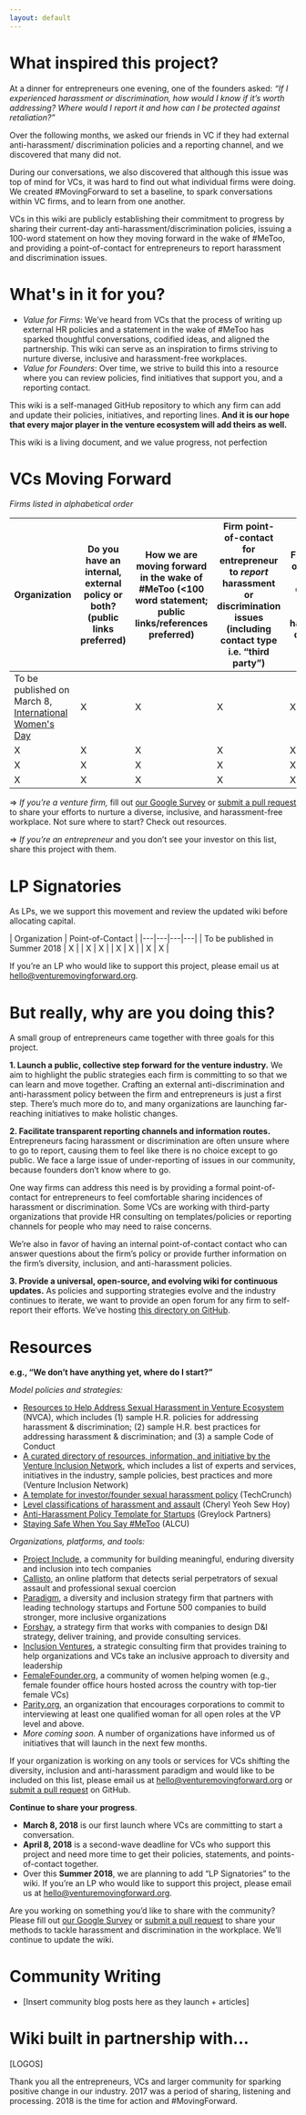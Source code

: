 ```yaml
---
layout: default
---
```



# [](#inspiration) What inspired this project?

At a dinner for entrepreneurs one evening, one of the founders asked: _“If I experienced harassment or discrimination, how would I know if it’s worth addressing? Where would I report it and how can I be protected against retaliation?”_

Over the following months, we asked our friends in VC if they had external anti-harassment/ discrimination policies and a reporting channel, and we discovered that many did not. 

During our conversations, we also discovered that although this issue was top of mind for VCs, it was hard to find out what individual firms were doing. We created #MovingForward to set a baseline, to spark conversations within VC firms, and to learn from one another. 

VCs in this wiki are publicly establishing their commitment to progress by sharing their current-day anti-harassment/discrimination policies, issuing a 100-word statement on how they moving forward in the wake of #MeToo, and providing a point-of-contact for entrepreneurs to report harassment and discrimination issues.

# [](#motivation) What's in it for you?
* _Value for Firms_: We’ve heard from VCs that the process of writing up external HR policies and a statement in the wake of #MeToo has sparked thoughtful conversations, codified ideas, and aligned the partnership. This wiki can serve as an inspiration to firms striving to nurture diverse, inclusive and harassment-free workplaces. 
* _Value for Founders_: Over time, we strive to build this into a resource where you can review policies, find initiatives that support you, and a reporting contact. 

This wiki is a self-managed GitHub repository to which any firm can add and update their policies, initiatives, and reporting lines. **And it is our hope that every major player in the venture ecosystem will add theirs as well.**

This wiki is a living document, and we value progress, not perfection



# [](#vcs-moving-forward)VCs Moving Forward
_Firms listed in alphabetical order_

| Organization | **Do you have an internal, external policy or both?** (public links preferred) | **How we are moving forward** in the wake of #MeToo (<100 word statement; public links/references preferred) | **Firm point-of-contact for entrepreneur to _report_ harassment or discrimination issues** (including contact type i.e. “third party”) | **Firm point-of-contact for diversity, inclusion and harassment questions** |
|---|---|---|---|---|
| To be published on March 8, [International Women's Day](https://www.internationalwomensday.com/) | X | X | X | X |
| X | X | X | X | X |
| X | X | X | X | X |
| X | X | X | X | X |

=> _If you’re a venture firm,_ fill out [our Google Survey](https://goo.gl/forms/Bh5nZZbjiet5CJV23) or [submit a pull request](https://github.com/WeAreMovingForward/wearemovingforward.github.io/compare?expand=1) to share your efforts to nurture a diverse, inclusive, and harassment-free workplace. Not sure where to start? Check out resources. 

=> _If you’re an entrepreneur_ and you don’t see your investor on this list, share this project with them.

# [](#lp-signatories)LP Signatories

As LPs, we we support this movement and review the updated wiki before allocating capital.

| Organization | Point-of-Contact |
|---|---|---|---|
| To be published in Summer 2018 | X | 
| X | X |
| X | X | 
| X | X |

If you’re an LP who would like to support this project, please email us at hello@venturemovingforward.org.

# [](#why-are-we-doing-this)But really, why are you doing this?


A small group of entrepreneurs came together with three goals for this project.

**1. Launch a public, collective step forward for the venture industry.** We aim to highlight the public strategies each firm is committing to so that we can learn and move together.
Crafting an external anti-discrimination and anti-harassment policy between the firm and entrepreneurs is just a first step. There’s much more do to, and many organizations are launching far-reaching initiatives to make holistic changes. 

**2. Facilitate transparent reporting channels and information routes.** Entrepreneurs facing harassment or discrimination are often unsure where to go to report, causing them to feel like there is no choice except to go public. We face a large issue of under-reporting of issues in our community, because founders don’t know where to go.

One way firms can address this need is by providing a formal point-of-contact for entrepreneurs to feel comfortable sharing incidences of harassment or discrimination. Some VCs are working with third-party organizations that provide HR consulting on templates/policies or reporting channels for people who may need to raise concerns.

We’re also in favor of having an internal point-of-contact contact who can answer questions about the firm’s policy or provide further information on the firm’s diversity, inclusion, and anti-harassment policies.

**3. Provide a universal, open-source, and evolving wiki for continuous updates.** As policies and supporting strategies evolve and the industry continues to iterate, we want to provide an open forum for any firm to self-report their efforts. We’ve hosting [this directory on GitHub](https://github.com/WeAreMovingForward/wearemovingforward.github.io).


# [](#resources)Resources

**e.g., “We don’t have anything yet, where do I start?”**

_Model policies and strategies:_
* [Resources to Help Address Sexual Harassment in Venture Ecosystem](https://nvca.org/pressreleases/nvca-unveils-resources-help-address-sexual-harassment-venture-ecosystem/) (NVCA), which includes (1) sample H.R. policies for addressing harassment & discrimination; (2) sample H.R. best practices for addressing harassment & discrimination; and (3) a sample Code of Conduct
* [A curated directory of resources, information, and initiative by the Venture Inclusion Network](https://www.ventureinclusion.com/), which includes a list of experts and services, initiatives in the industry, sample policies, best practices and more (Venture Inclusion Network)
* [A template for investor/founder sexual harassment policy](https://techcrunch.com/2017/07/05/harassment-policy-template/) (TechCrunch)
* [Level classifications of harassment and assault](https://cherylyeoh.com/2017/07/03/shedding-light-on-the-black-box-of-inappropriateness/) (Cheryl Yeoh Sew Hoy)
* [Anti-Harassment Policy Template for Startups](https://news.greylock.com/anti-harassment-policy-template-for-startups-fe24a580bddf) (Greylock Partners)
* [Staying Safe When You Say #MeToo](https://www.aclu.org/blog/privacy-technology/internet-privacy/staying-safe-when-you-say-metoo) (ALCU)

_Organizations, platforms, and tools:_
* [Project Include](http://projectinclude.org/), a community for building meaningful, enduring diversity and inclusion into tech companies
* [Callisto](https://www.projectcallisto.org/), an online platform that detects serial perpetrators of sexual assault and professional sexual coercion
* [Paradigm](https://www.paradigmiq.com/), a diversity and inclusion strategy firm that partners with leading technology startups and Fortune 500 companies to build stronger, more inclusive organizations
* [Forshay](http://forshay.com/diversity-inclusion/), a strategy firm that works with companies to design D&I strategy, deliver training, and provide consulting services.
* [Inclusion Ventures](http://inclusionventures.com/), a strategic consulting firm that provides training to help organizations and VCs take an inclusive approach to diversity and leadership
* [FemaleFounder.org](https://www.femalefounder.org/), a community of women helping women (e.g., female founder office hours hosted across the country with top-tier female VCs)
* [Parity.org](https://www.parity.org/), an organization that encourages corporations to commit to interviewing at least one qualified woman for all open roles at the VP level and above.
* _More coming soon._  A number of organizations have informed us of initiatives that will launch in the next few months.

If your organization is working on any tools or services for VCs shifting the diversity, inclusion and anti-harassment paradigm and would like to be included on this list, please email us at hello@venturemovingforward.org or [submit a pull request](https://github.com/WeAreMovingForward/wearemovingforward.github.io/compare?expand=1) on GitHub.

**Continue to share your progress**.
* **March 8, 2018** is our first launch where VCs are committing to start a conversation. 
* **April 8, 2018** is a second-wave deadline for VCs who support this project and need more time to get their policies, statements, and points-of-contact together.
* Over this **Summer 2018**, we are planning to add “LP Signatories” to the wiki. If you’re an LP who would like to support this project, please email us at hello@venturemovingforward.org.

Are you working on something you’d like to share with the community? Please fill out [our Google Survey](https://goo.gl/forms/Bh5nZZbjiet5CJV23) or [submit a pull request](https://github.com/WeAreMovingForward/wearemovingforward.github.io/compare?expand=1) to share your methods to tackle harassment and discrimination in the workplace. We’ll continue to update the wiki.

# [](#news)Community Writing
* [Insert community blog posts here as they launch + articles]

# [](#partners)Wiki built in partnership with...
[LOGOS]

Thank you all the entrepreneurs, VCs and larger community for sparking positive change in our industry. 2017 was a period of sharing, listening and processing. 2018 is the time for action and #MovingForward.